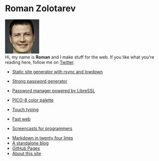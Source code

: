 # Roman Zolotarev

<img class="avatar" src="/avatar.jpg" width="112" height="112" alt="Avatar"><br>
Hi, my name is **Roman** and I make stuff for the web.
If you like what you're reading here,
follow me on [Twitter](https://twitter.com/romanzolotarev).

<!-- - [Run OpenBSD on your web server](/openbsd/webserver.html "2018-04-12") -->
- [Static site generator with rsync and lowdown](/ssg.html "2018-04-03")
<!-- - [Upgrade OpenBSD](/openbsd/upgrade.html "2018-04-03") -->
- [Strong password generator](/diceware.html "2018-03-30")
<!-- - [Change time zone in OpenBSD](/openbsd/timezone.html "2018-03-16") -->
<!-- - [Backup with borg](/borg.html "2018-03-02") -->
<!-- - [Mount drives on OpenBSD](/openbsd/mount.html "2018-03-01") -->
<!-- - [Printing with CUPS](/printing.html "2018-02-27") -->
<!-- - [Why OpenBSD?](/openbsd/why.html "2017-11-25") -->
<!-- - [Enable full disk encryption on OpenBSD](/openbsd/fde.html "2017-11-02") -->
- [Password manager powered by LibreSSL](/pass.html "2017-10-10")
<!-- - [Configure YubiKey for login and SSH on OpenBSD](/openbsd/yubikey.html "2017-09-21") -->
<!-- - [Try OpenBSD](/openbsd/try.html "2017-09-20") -->
<!-- - [Why Vim](/why-vim.html "2017-08-26") -->
<!-- - [macOS Keychain](/keychain.html "2017-05-16") -->
<!-- - [SSH keys](/ssh.html "2017-05-01") -->
<!-- - [GitHub and the command line](/github.html "2017-04-16") -->
- [PICO-8 color palette](/pico-8-color-palette/index.html "2016-12-04")
<!-- - [Jekyll](/jekyll.html "2016-11-22") -->
- [Touch typing](/typing.html "2016-11-19")
<!-- - [Start with Elm](/elm.html "2016-11-14") -->
- [Fast web](/fast.html "2016-11-13")
<!-- - [Pagination](/pagination.html "2016-10-26") -->
- [Screencasts for programmers](/screencasts.html "2016-10-25")
<!-- - [TextEdit.app](/textedit.html "2016-09-17") -->
- [Markdown in twenty four lines](/markdown.html "2016-08-30")
- [A standalone blog](/standalone.html "2016-08-23")
- [GitHub Pages](/github-pages.html "2016-08-18")
- [About this site](/about.html "2016-08-01")
